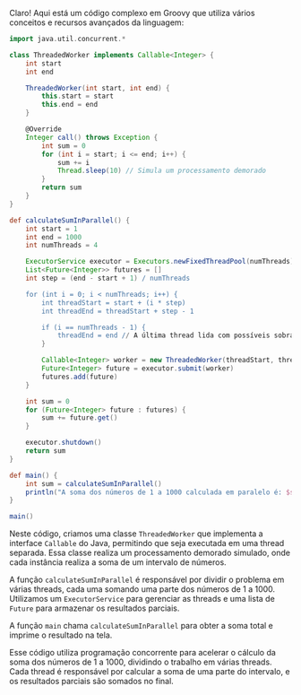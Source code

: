 Claro! Aqui está um código complexo em Groovy que utiliza vários conceitos e recursos avançados da linguagem:

```groovy
import java.util.concurrent.*

class ThreadedWorker implements Callable<Integer> {
    int start
    int end

    ThreadedWorker(int start, int end) {
        this.start = start
        this.end = end
    }

    @Override
    Integer call() throws Exception {
        int sum = 0
        for (int i = start; i <= end; i++) {
            sum += i
            Thread.sleep(10) // Simula um processamento demorado
        }
        return sum
    }
}

def calculateSumInParallel() {
    int start = 1
    int end = 1000
    int numThreads = 4

    ExecutorService executor = Executors.newFixedThreadPool(numThreads)
    List<Future<Integer>> futures = []
    int step = (end - start + 1) / numThreads

    for (int i = 0; i < numThreads; i++) {
        int threadStart = start + (i * step)
        int threadEnd = threadStart + step - 1

        if (i == numThreads - 1) {
            threadEnd = end // A última thread lida com possíveis sobras
        }

        Callable<Integer> worker = new ThreadedWorker(threadStart, threadEnd)
        Future<Integer> future = executor.submit(worker)
        futures.add(future)
    }

    int sum = 0
    for (Future<Integer> future : futures) {
        sum += future.get()
    }

    executor.shutdown()
    return sum
}

def main() {
    int sum = calculateSumInParallel()
    println("A soma dos números de 1 a 1000 calculada em paralelo é: $sum")
}

main()
```

Neste código, criamos uma classe `ThreadedWorker` que implementa a interface `Callable` do Java, permitindo que seja executada em uma thread separada. Essa classe realiza um processamento demorado simulado, onde cada instância realiza a soma de um intervalo de números.

A função `calculateSumInParallel` é responsável por dividir o problema em várias threads, cada uma somando uma parte dos números de 1 a 1000. Utilizamos um `ExecutorService` para gerenciar as threads e uma lista de `Future` para armazenar os resultados parciais.

A função `main` chama `calculateSumInParallel` para obter a soma total e imprime o resultado na tela.

Esse código utiliza programação concorrente para acelerar o cálculo da soma dos números de 1 a 1000, dividindo o trabalho em várias threads. Cada thread é responsável por calcular a soma de uma parte do intervalo, e os resultados parciais são somados no final.